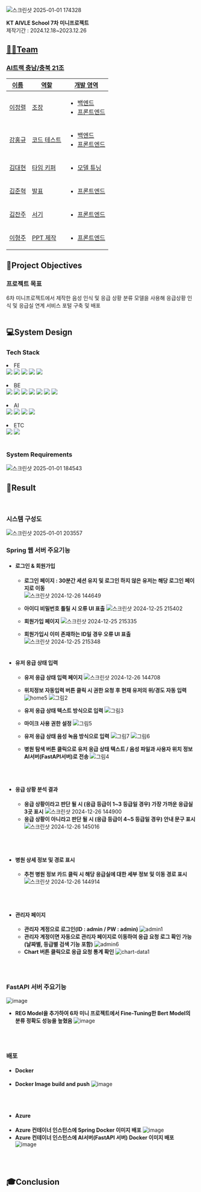 
![스크린샷 2025-01-01 174328](https://github.com/user-attachments/assets/3b2f0506-136c-4a51-ac93-96d09a2013e2)

**KT AIVLE School 7차 미니프로젝트**
<br>
제작기간 : 2024.12.18~2023.12.26

## <u>👨‍🔧Team
 ### AI트랙 충남/충북 21조
<table>
    <thead>
        <tr>
            <th>이름</th>
            <th>역할</th>
            <th>개발 영역</th>
        </tr>
    </thead>
    <tbody>
      <tr>
            <td>이정렬</td>
            <td>  
                조장
            </td>
            <td>
              <ul>
                  <li>백엔드</li>
                  <li>프론트엔드</li>
              </ul>
            </td>
        </tr>
        <tr>
            <td>강홍규</td>
            <td>  
                코드 테스트
            </td>
            <td>
              <ul>
                  <li>백엔드</li>
                  <li>프론트엔드</li>
              </ul>
            </td>
        </tr>
        <tr>
            <td>김대현</td>
            <td>  
                타임 키퍼
            </td>
            <td>
              <ul>
                  <li>모델 튜닝</li>
              </ul>
            </td>
        </tr>
        <tr>
            <td>김준혁</td>
            <td>  
                 발표
            </td>
            <td>
              <ul>
                  <li>프론트엔드</li>
              </ul>
            </td>
        </tr>
        <tr>
          <td>김찬주</td>
            <td>  
                 서기
            </td>
            <td>
              <ul>
                  <li>프론트엔드</li>
              </ul>
            </td>
        </tr>
        <tr>
          <td>이형주</td>
            <td>  
                PPT 제작
            </td>
            <td>
              <ul>
                  <li>프론트엔드</li>
              </ul>
            </td>
        </tr>
    </tbody>
</table>


## </u> 🧐Project Objectives
<h3>프로젝트 목표</h3>
6차 미니프로젝트에서 제작한 음성 인식 및 응급 상황 분류 모델을 사용해 응급상황 인식 및 응급실 연계 서비스 포털 구축 및 배포 

  <br>
  <br>
  
## 💻System Design

<h3> Tech Stack </h3>
<li>FE</li>
<div align="left">
  <img src="https://img.shields.io/badge/html5-E34F26?style=flat&logo=html5&logoColor=white" />
  <img src="https://img.shields.io/badge/css3-1572B6?style=flat&logo=css3&logoColor=white" />
  <img src="https://img.shields.io/badge/javascript-F7DF1E?style=flat&logo=javascript&logoColor=white" />
  <img src="https://img.shields.io/badge/Bootstrap-7952B3?style=flat&logo=bootstrap&logoColor=white" />
  <img src="https://img.shields.io/badge/NaverMaps-03C75A?style=flat&logo=naver&logoColor=white" />
</div>
<br>

<li>BE</li>
<div align="left">
  <img src="https://img.shields.io/badge/Java-007396?style=flat&logo=Conda-Forge&logoColor=white" />
  <img src="https://img.shields.io/badge/Spring-6DB33F?style=flat&logo=Spring&logoColor=white" />
	<img src="https://img.shields.io/badge/Gradle-02303A?style=flat&logo=gradle&logoColor=white" />
  <img src="https://img.shields.io/badge/Intellij%20IDE-000000?style=flat&logo=intellijidea&logoColor=white" />
	<img src="https://img.shields.io/badge/Tomcat-F8DC75?style=flat&logo=ApacheTomcat&logoColor=white" />
  <img src="https://img.shields.io/badge/FastAPI-009688?style=flat&logo=fastapi&logoColor=white" />
  <img src="https://img.shields.io/badge/SQLite-003B57?style=flat&logo=sqlite&logoColor=white" />
  </div>
  <br>
  
<li>AI</li>
<div align="left">
  <img src="https://img.shields.io/badge/Python-007396?style=flat&logo=python&logoColor=white" />
  <img src="https://img.shields.io/badge/Keras-D00000?style=flat&logo=keras&logoColor=white" />
  <img src="https://img.shields.io/badge/OpenAI-412991?style=flat&logo=openai&logoColor=white" />
  <img src="https://img.shields.io/badge/pandas-150458?style=flat&logo=pandas&logoColor=white"/>
</div>
<br>
<li>ETC</li>
<div align="left">
	  <img src="https://img.shields.io/badge/GitHub-181717?style=flat&logo=GitHub&logoColor=white" />
    <img src="https://img.shields.io/badge/Docker-2496ED?style=flat&logo=docker&logoColor=white" />
</div>
<br>

### System Requirements

![스크린샷 2025-01-01 184543](https://github.com/user-attachments/assets/23a450b2-529c-47c2-acdc-92d90c764547)


## 📲Result

<br>

   ### 시스템 구성도
![스크린샷 2025-01-01 203557](https://github.com/user-attachments/assets/7f64e0e4-c0fc-4859-b3ce-d82a98c72c87)


  ### Spring 웹 서버 주요기능
   - #### 로그인 & 회원가입 
      - <b>로그인 페이지 : 30분간 세션 유지 및 로그인 하지 않은 유저는 해당 로그인 페이지로 이동</b><br>
      ![스크린샷 2024-12-26 144649](https://github.com/user-attachments/assets/cf92958b-91de-413b-b6d7-ba346e05d7fe)
	<br>
      - <b>아이디 비밀번호 틀릴 시 오류 UI 표출</b>
	![스크린샷 2024-12-25 215402](https://github.com/user-attachments/assets/ad551afd-d280-4140-8a46-6e3c38d0d267)

      - <b>회원가입 페이지</b>
	![스크린샷 2024-12-25 215335](https://github.com/user-attachments/assets/7e5f2f06-ee33-4327-b618-829a242d8efb)

      - <b>회원가입시 이미 존재하는 ID일 경우 오류 UI 표출</b>
 	![스크린샷 2024-12-25 215348](https://github.com/user-attachments/assets/24b33e0a-3df3-4973-bd8b-c54223d8aafa)
<br><br>
 - #### 유저 응급 상태 입력
      - <b>유저 응급 상태 입력 페이지</b>
	![스크린샷 2024-12-26 144708](https://github.com/user-attachments/assets/0597bacb-595c-4a04-87f0-190350bfa99e)

      - <b>위치정보 자동입력 버튼 클릭 시 권한 요청 후 현재 유저의 위/경도 자동 입력</b>
	![home5](https://github.com/user-attachments/assets/977b52e5-c180-4ff8-bcbe-8eee2bbaf85d)
	![그림2](https://github.com/user-attachments/assets/7d1271c9-6ef7-47cb-88f6-4ca46b397a9b)

      - <b>유저 응급 상태 텍스트 방식으로 입력</b>
	![그림3](https://github.com/user-attachments/assets/27c65e4d-f671-49ed-911c-3ca2d637bfce)


      - <b>마이크 사용 권한 설정</b>
	![그림5](https://github.com/user-attachments/assets/a24da623-acce-4f4c-a690-d13e3be708ff)

      - <b>유저 응급 상태 음성 녹음 방식으로 입력</b>
	![그림7](https://github.com/user-attachments/assets/a71b2894-d577-4a3a-be10-c14cd31f50f4)
	![그림6](https://github.com/user-attachments/assets/37509186-27e3-4891-b521-462c80b92ab7)

      - <b>병원 탐색 버튼 클릭으로 유저 응급 상태 텍스트 / 음성 파일과 사용자 위치 정보 AI서버(FastAPI서버)로 전송</b>
	![그림4](https://github.com/user-attachments/assets/1864a329-8513-4ff5-90d1-91416148dc16)
	

<br><br>
 - #### 응급 상황 분석 결과
      - <b>응급 상황이라고 판단 될 시 (응급 등급이 1~3 등급일 경우) 가장 가까운 응급실 3곳 표시</b>
      	![스크린샷 2024-12-26 144900](https://github.com/user-attachments/assets/0ade8e47-7b73-4785-af4d-5d73d838d1f3)
      - <b>응급 상황이 아니라고 판단 될 시 (응급 등급이 4~5 등급일 경우) 안내 문구 표시</b>
	![스크린샷 2024-12-26 145016](https://github.com/user-attachments/assets/0f203d1a-1c1c-4c37-a071-6f6c37ff3c73)

<br><br>
- #### 병원 상세 정보 및 경로 표시
	- <b>추천 병원 정보 카드 클릭 시 해당 응급실에 대한 세부 정보 및 이동 경로 표시</b>
	![스크린샷 2024-12-26 144914](https://github.com/user-attachments/assets/7a3b7719-482f-4e27-a384-2df27bbcec94)



<br><br>
  - #### 관리자 페이지
	- <b>관리자 계정으로 로그인(ID : admin / PW : admin)</b>
	![admin1](https://github.com/user-attachments/assets/0c313e20-b1bd-4f37-b4d6-9e0215c9fd43)
	- <b>관리자 계정이면 자동으로 관리자 페이지로 이동하여 응급 요청 로그 확인 가능(날짜별, 등급별 검색 기능 포함)</b>
	![admin6](https://github.com/user-attachments/assets/1cf6e49d-f90c-4f02-9f8a-1fa6228da138)
	- <b>Chart 버튼 클릭으로 응급 요청 통계 확인</b>
	![chart-data1](https://github.com/user-attachments/assets/58f39f73-2467-46f0-90e7-d594208e5067)



<br><br>
### FastAPI 서버 주요기능
![image](https://github.com/user-attachments/assets/b31e5363-f4f0-4acd-9287-7dc03065691c)
<br>
- <b>REG Model을 추가하여 6차 미니 프로젝트에서 Fine-Tuning한 Bert Model의 분류 정확도 성능을 높혔음</b>
  ![image](https://github.com/user-attachments/assets/d5b75e1d-fda5-4088-8c8b-6fb2f7129f43)


      
<br><br>
  ### 배포
   - #### Docker
   - <b>Docker Image build and push</b>
	![image](https://github.com/user-attachments/assets/15d554c0-cb17-4022-9a19-46fb7310b361)


<br><br>
   - #### Azure
   - <b>Azure 컨테이너 인스턴스에 Spring Docker 이미지 배포</b>
     ![image](https://github.com/user-attachments/assets/4b3c5ae7-a0bc-44b8-94c3-a0d87d21d33d)
- <b>Azure 컨테이너 인스턴스에 AI서버(FastAPI 서버) Docker 이미지 배포</b>
![image](https://github.com/user-attachments/assets/252d7b85-0094-449b-b4e3-3f7e014877f7)

<br><br>

  ## 🎓Conclusion

  
<br><br>
